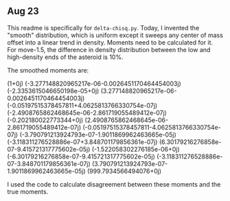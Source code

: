 ## Aug 23

This readme is specifically for `delta-chisq.py`. Today, I invented the "smooth" distribution, which is uniform except it sweeps any center of mass offset into a linear trend in density. Moments need to be calculated for it. For move-1.5, the difference in density distribution between the low and high-density ends of the asteroid is 10%.

The smoothed moments are:

(1+0j)
(-3.277148820965217e-06-0.0026451170464454003j)
(-2.3353615046650198e-05+0j)
(3.277148820965217e-06-0.0026451170464454003j)
(-0.05197515378457811+4.0625813766330754e-07j)
(-2.4908765862468645e-06-2.861719055489412e-07j)
(-0.202180022773344+0j)
(2.4908765862468645e-06-2.861719055489412e-07j)
(-0.05197515378457811-4.0625813766330754e-07j)
(-3.790791213924793e-07-1.9011869962463665e-05j)
(-3.118311276528886e-07+3.848701179856361e-07j)
(6.30179216276858e-07-9.415721317775602e-05j)
(-1.522058302276185e-06+0j)
(-6.30179216276858e-07-9.415721317775602e-05j)
(-3.118311276528886e-07-3.848701179856361e-07j)
(3.790791213924793e-07-1.9011869962463665e-05j)
(999.7934566494076+0j)

I used the code to calculate disagreement between these moments and the true moments.